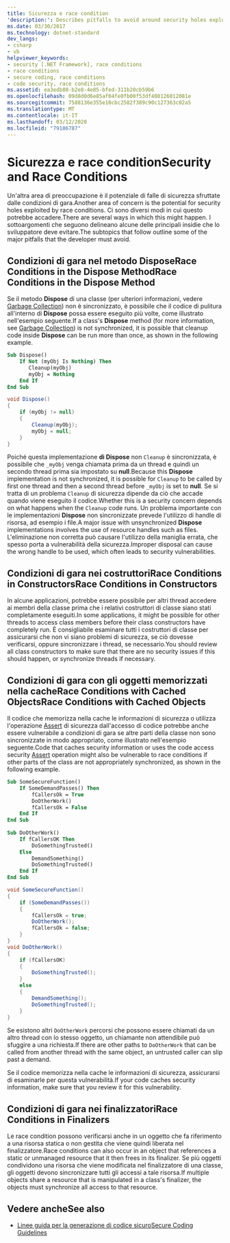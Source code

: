```yaml
---
title: Sicurezza e race condition
'description:': Describes pitfalls to avoid around security holes exploited by race conditions, including dispose methods, constructors, cached objects, and finalizers.
ms.date: 03/30/2017
ms.technology: dotnet-standard
dev_langs:
- csharp
- vb
helpviewer_keywords:
- security [.NET Framework], race conditions
- race conditions
- secure coding, race conditions
- code security, race conditions
ms.assetid: ea3edb80-b2e8-4e85-bfed-311b20cb59b6
ms.openlocfilehash: 09d8d0d6e85af04fe0fb00f53df408126012081e
ms.sourcegitcommit: 7588136e355e10cbc2582f389c90c127363c02a5
ms.translationtype: MT
ms.contentlocale: it-IT
ms.lasthandoff: 03/12/2020
ms.locfileid: "79186787"
---
```

# <a name="security-and-race-conditions"></a><span data-ttu-id="994cb-102">Sicurezza e race condition</span><span class="sxs-lookup"><span data-stu-id="994cb-102">Security and Race Conditions</span></span>
<span data-ttu-id="994cb-103">Un'altra area di preoccupazione è il potenziale di falle di sicurezza sfruttate dalle condizioni di gara.</span><span class="sxs-lookup"><span data-stu-id="994cb-103">Another area of concern is the potential for security holes exploited by race conditions.</span></span> <span data-ttu-id="994cb-104">Ci sono diversi modi in cui questo potrebbe accadere.</span><span class="sxs-lookup"><span data-stu-id="994cb-104">There are several ways in which this might happen.</span></span> <span data-ttu-id="994cb-105">I sottoargomenti che seguono delineano alcune delle principali insidie che lo sviluppatore deve evitare.</span><span class="sxs-lookup"><span data-stu-id="994cb-105">The subtopics that follow outline some of the major pitfalls that the developer must avoid.</span></span>  
  
## <a name="race-conditions-in-the-dispose-method"></a><span data-ttu-id="994cb-106">Condizioni di gara nel metodo DisposeRace Conditions in the Dispose Method</span><span class="sxs-lookup"><span data-stu-id="994cb-106">Race Conditions in the Dispose Method</span></span>  
 <span data-ttu-id="994cb-107">Se il metodo **Dispose** di una classe (per ulteriori informazioni, vedere [Garbage Collection](../../../docs/standard/garbage-collection/index.md)) non è sincronizzato, è possibile che il codice di pulitura all'interno di **Dispose** possa essere eseguito più volte, come illustrato nell'esempio seguente.</span><span class="sxs-lookup"><span data-stu-id="994cb-107">If a class's **Dispose** method (for more information, see [Garbage Collection](../../../docs/standard/garbage-collection/index.md)) is not synchronized, it is possible that cleanup code inside **Dispose** can be run more than once, as shown in the following example.</span></span>  
  
```vb  
Sub Dispose()  
    If Not (myObj Is Nothing) Then  
       Cleanup(myObj)  
       myObj = Nothing  
    End If  
End Sub  
```  
  
```csharp  
void Dispose()
{  
    if (myObj != null)
    {  
        Cleanup(myObj);  
        myObj = null;  
    }  
}  
```  
  
 <span data-ttu-id="994cb-108">Poiché questa implementazione **di Dispose** non `Cleanup` è sincronizzata, è possibile che `_myObj` venga chiamata prima da un thread e quindi un secondo thread prima sia impostato su **null**.</span><span class="sxs-lookup"><span data-stu-id="994cb-108">Because this **Dispose** implementation is not synchronized, it is possible for `Cleanup` to be called by first one thread and then a second thread before `_myObj` is set to **null**.</span></span> <span data-ttu-id="994cb-109">Se si tratta di un problema `Cleanup` di sicurezza dipende da ciò che accade quando viene eseguito il codice.</span><span class="sxs-lookup"><span data-stu-id="994cb-109">Whether this is a security concern depends on what happens when the `Cleanup` code runs.</span></span> <span data-ttu-id="994cb-110">Un problema importante con le implementazioni **Dispose** non sincronizzate prevede l'utilizzo di handle di risorsa, ad esempio i file.</span><span class="sxs-lookup"><span data-stu-id="994cb-110">A major issue with unsynchronized **Dispose** implementations involves the use of resource handles such as files.</span></span> <span data-ttu-id="994cb-111">L'eliminazione non corretta può causare l'utilizzo della maniglia errata, che spesso porta a vulnerabilità della sicurezza.</span><span class="sxs-lookup"><span data-stu-id="994cb-111">Improper disposal can cause the wrong handle to be used, which often leads to security vulnerabilities.</span></span>  
  
## <a name="race-conditions-in-constructors"></a><span data-ttu-id="994cb-112">Condizioni di gara nei costruttoriRace Conditions in Constructors</span><span class="sxs-lookup"><span data-stu-id="994cb-112">Race Conditions in Constructors</span></span>  
 <span data-ttu-id="994cb-113">In alcune applicazioni, potrebbe essere possibile per altri thread accedere ai membri della classe prima che i relativi costruttori di classe siano stati completamente eseguiti.</span><span class="sxs-lookup"><span data-stu-id="994cb-113">In some applications, it might be possible for other threads to access class members before their class constructors have completely run.</span></span> <span data-ttu-id="994cb-114">È consigliabile esaminare tutti i costruttori di classe per assicurarsi che non vi siano problemi di sicurezza, se ciò dovesse verificarsi, oppure sincronizzare i thread, se necessario.</span><span class="sxs-lookup"><span data-stu-id="994cb-114">You should review all class constructors to make sure that there are no security issues if this should happen, or synchronize threads if necessary.</span></span>  
  
## <a name="race-conditions-with-cached-objects"></a><span data-ttu-id="994cb-115">Condizioni di gara con gli oggetti memorizzati nella cacheRace Conditions with Cached Objects</span><span class="sxs-lookup"><span data-stu-id="994cb-115">Race Conditions with Cached Objects</span></span>  
 <span data-ttu-id="994cb-116">Il codice che memorizza nella cache le informazioni di sicurezza o utilizza l'operazione [Assert](../../../docs/framework/misc/using-the-assert-method.md) di sicurezza dall'accesso di codice potrebbe anche essere vulnerabile a condizioni di gara se altre parti della classe non sono sincronizzate in modo appropriato, come illustrato nell'esempio seguente.</span><span class="sxs-lookup"><span data-stu-id="994cb-116">Code that caches security information or uses the code access security [Assert](../../../docs/framework/misc/using-the-assert-method.md) operation might also be vulnerable to race conditions if other parts of the class are not appropriately synchronized, as shown in the following example.</span></span>  
  
```vb  
Sub SomeSecureFunction()  
    If SomeDemandPasses() Then  
        fCallersOk = True  
        DoOtherWork()  
        fCallersOk = False  
    End If  
End Sub  
  
Sub DoOtherWork()  
    If fCallersOK Then  
        DoSomethingTrusted()  
    Else  
        DemandSomething()  
        DoSomethingTrusted()  
    End If  
End Sub  
```  
  
```csharp  
void SomeSecureFunction()
{  
    if (SomeDemandPasses())
    {  
        fCallersOk = true;  
        DoOtherWork();  
        fCallersOk = false;  
    }  
}  
void DoOtherWork()
{  
    if (fCallersOK)
    {  
        DoSomethingTrusted();  
    }  
    else
    {  
        DemandSomething();  
        DoSomethingTrusted();  
    }  
}  
```  
  
 <span data-ttu-id="994cb-117">Se esistono altri `DoOtherWork` percorsi che possono essere chiamati da un altro thread con lo stesso oggetto, un chiamante non attendibile può sfuggire a una richiesta.</span><span class="sxs-lookup"><span data-stu-id="994cb-117">If there are other paths to `DoOtherWork` that can be called from another thread with the same object, an untrusted caller can slip past a demand.</span></span>  
  
 <span data-ttu-id="994cb-118">Se il codice memorizza nella cache le informazioni di sicurezza, assicurarsi di esaminarle per questa vulnerabilità.</span><span class="sxs-lookup"><span data-stu-id="994cb-118">If your code caches security information, make sure that you review it for this vulnerability.</span></span>  
  
## <a name="race-conditions-in-finalizers"></a><span data-ttu-id="994cb-119">Condizioni di gara nei finalizzatori</span><span class="sxs-lookup"><span data-stu-id="994cb-119">Race Conditions in Finalizers</span></span>  
 <span data-ttu-id="994cb-120">Le race condition possono verificarsi anche in un oggetto che fa riferimento a una risorsa statica o non gestita che viene quindi liberata nel finalizzatore.</span><span class="sxs-lookup"><span data-stu-id="994cb-120">Race conditions can also occur in an object that references a static or unmanaged resource that it then frees in its finalizer.</span></span> <span data-ttu-id="994cb-121">Se più oggetti condividono una risorsa che viene modificata nel finalizzatore di una classe, gli oggetti devono sincronizzare tutti gli accessi a tale risorsa.</span><span class="sxs-lookup"><span data-stu-id="994cb-121">If multiple objects share a resource that is manipulated in a class's finalizer, the objects must synchronize all access to that resource.</span></span>  
  
## <a name="see-also"></a><span data-ttu-id="994cb-122">Vedere anche</span><span class="sxs-lookup"><span data-stu-id="994cb-122">See also</span></span>

- [<span data-ttu-id="994cb-123">Linee guida per la generazione di codice sicuro</span><span class="sxs-lookup"><span data-stu-id="994cb-123">Secure Coding Guidelines</span></span>](../../../docs/standard/security/secure-coding-guidelines.md)
